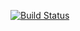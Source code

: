 [![Build Status](http://jenkins.rj-it.fr:8080/buildStatus/icon?job=Deploiement)](http://jenkins.rj-it.fr:8080/job/Deploiement/)
